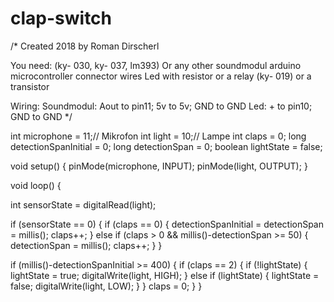 # clap-switch

/*
Created 2018
by  Roman Dirscherl
  
 You need:
 (ky- 030, ky- 037, lm393) Or any other soundmodul
 arduino microcontroller
 connector wires
 Led with resistor or a relay (ky- 019) or a transistor
 
 Wiring:
 Soundmodul: Aout to pin11; 5v to 5v; GND to GND
 Led: + to pin10; GND to GND
 */
 
 
int microphone = 11;// Mikrofon
int light = 10;// Lampe
int claps = 0;
long detectionSpanInitial = 0;
long detectionSpan = 0;
boolean lightState = false;
 
void setup() {
  pinMode(microphone, INPUT);
  pinMode(light, OUTPUT);
}
 
void loop() {
 
  int sensorState = digitalRead(light);
 
  if (sensorState == 0)
  {
    if (claps == 0)
    {
      detectionSpanInitial = detectionSpan = millis();
      claps++;
    }
    else if (claps > 0 && millis()-detectionSpan >= 50)
    {
      detectionSpan = millis();
      claps++;
    }
  }
 
  if (millis()-detectionSpanInitial >= 400)
  {
    if (claps == 2)
    {
      if (!lightState)
        {
          lightState = true;
          digitalWrite(light, HIGH);
        }
        else if (lightState)
        {
          lightState = false;
          digitalWrite(light, LOW);
        }
    }
    claps = 0;
  }
}
